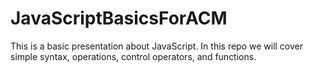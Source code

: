 # JavaScriptBasicsForACM

This is a basic presentation about JavaScript. In this repo we will cover simple syntax, operations, control operators, and functions.

